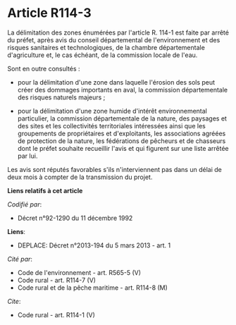 # Article R114-3

La délimitation des zones énumérées par l'article R. 114-1 est faite par arrêté du préfet, après avis du conseil
départemental de l'environnement et des risques sanitaires et technologiques, de la chambre départementale d'agriculture et,
le cas échéant, de la commission locale de l'eau. 

Sont en outre consultés :

- pour la délimitation d'une zone dans laquelle l'érosion des sols peut créer des dommages importants en aval, la commission
départementale des risques naturels majeurs ;

- pour la délimitation d'une zone humide d'intérêt environnemental particulier, la commission départementale de la nature,
des paysages et des sites et les collectivités territoriales intéressées ainsi que les groupements de propriétaires et
d'exploitants, les associations agréées de protection de la nature, les fédérations de pêcheurs et de chasseurs dont le
préfet souhaite recueillir l'avis et qui figurent sur une liste arrêtée par lui. 

Les avis sont réputés favorables s'ils n'interviennent pas dans un délai de deux mois à compter de la transmission du projet.

**Liens relatifs à cet article**

_Codifié par_:

  - Décret n°92-1290 du 11 décembre 1992

**Liens**:

  - DEPLACE: Décret n°2013-194 du 5 mars 2013 - art. 1

_Cité par_:

  - Code de l'environnement - art. R565-5 (V)
  - Code rural - art. R114-7 (V)
  - Code rural et de la pêche maritime - art. R114-8 (M)

_Cite_:

  - Code rural - art. R114-1 (V)
